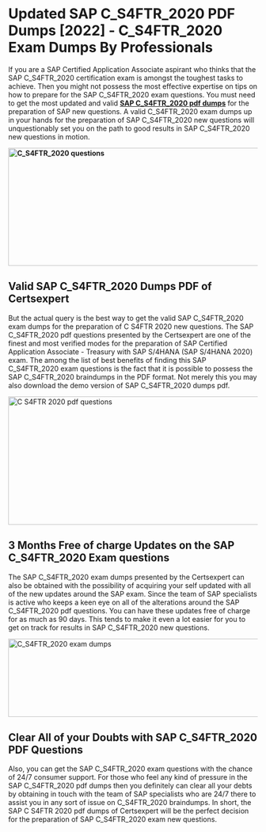 <h1><strong>Updated SAP C_S4FTR_2020 PDF Dumps [2022] - C_S4FTR_2020 Exam Dumps By Professionals&nbsp;</strong></h1>
<p><span style="font-weight: 400;">If you are a SAP Certified Application Associate aspirant who thinks that the SAP C_S4FTR_2020 certification exam is amongst the toughest tasks to achieve. Then you might not possess the most effective expertise on tips on how to prepare for the SAP C_S4FTR_2020 exam questions. You must need to get the most updated and valid <strong><a href="https://www.certsexpert.com/C_S4FTR_2020-pdf-questions.html">SAP C_S4FTR_2020 pdf dumps</a></strong> for the preparation of SAP new questions. A valid  C_S4FTR_2020 exam dumps up in your hands for the preparation of SAP C_S4FTR_2020 new questions will unquestionably set you on the path to good results in SAP C_S4FTR_2020 new questions in motion.</span></p>
<p><span style="font-weight: 400;"><strong><img style="display: block; margin-left: auto; margin-right: auto;" src="https://i.ibb.co/QXh983F/73475278-2429792180625311-4586132736837681152-n.jpg" alt="C_S4FTR_2020 questions" width="632" height="238" /></strong></span></p>
<h2><strong>Valid SAP C_S4FTR_2020 Dumps PDF of Certsexpert</strong></h2>
<p><span style="font-weight: 400;">But the actual query is the best way to get the valid SAP C_S4FTR_2020 exam dumps for the preparation of C S4FTR 2020 new questions. The SAP C_S4FTR_2020 pdf questions presented by the Certsexpert are one of the finest and most verified modes for the preparation of SAP Certified Application Associate - Treasury with SAP S/4HANA (SAP S/4HANA 2020) exam. The among the list of best benefits of finding this SAP C_S4FTR_2020 exam questions is the fact that it is possible to possess the SAP C_S4FTR_2020 braindumps in the PDF format. Not merely this you may also download the demo version of SAP C_S4FTR_2020 dumps pdf.</span></p>
<p><span style="font-weight: 400;"><img style="display: block; margin-left: auto; margin-right: auto;" src="https://i.ibb.co/Jd8hN2L/76714008-3182067705200142-8735104740007870464-n.jpg" alt="C S4FTR 2020 pdf questions" width="701" height="259" /></span></p>
<h2><strong>3 Months Free of charge Updates on the SAP C_S4FTR_2020 Exam questions</strong></h2>
<p><span style="font-weight: 400;">The SAP C_S4FTR_2020 exam dumps presented by the Certsexpert can also be obtained with the possibility of acquiring your self updated with all of the new updates around the SAP exam. Since the team of SAP specialists is active who keeps a keen eye on all of the alterations around the SAP C_S4FTR_2020 pdf questions. You can have these updates free of charge for as much as 90 days. This tends to make it even a lot easier for you to get on track for results in SAP C_S4FTR_2020 new questions.</span></p>
<p><span style="font-weight: 400;"><a href="https://www.certsexpert.com/C_S4FTR_2020-pdf-questions.html"><img style="display: block; margin-left: auto; margin-right: auto;" src="https://i.ibb.co/TMnKrkJ/75398236-424489711531572-5064688549987614720-n.jpg" alt="C_S4FTR_2020 exam dumps" width="714" height="158" /></a></span></p>
<h2><strong>Clear All of your Doubts with SAP C_S4FTR_2020 PDF Questions</strong></h2>
<p>Also, you can get the SAP C_S4FTR_2020 exam questions with the chance of 24/7 consumer support. For those who feel any kind of pressure in the SAP C_S4FTR_2020 pdf dumps then you definitely can clear all your debts by obtaining in touch with the team of SAP specialists who are 24/7 there to assist you in any sort of issue on  C_S4FTR_2020 braindumps. In short, the SAP C S4FTR 2020 pdf dumps of Certsexpert will be the perfect decision for the preparation of SAP C_S4FTR_2020 exam new questions.</p>
